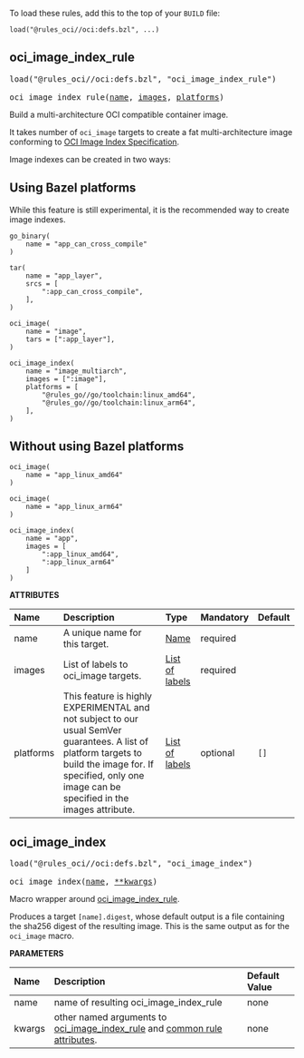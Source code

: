 <!-- Generated with Stardoc: http://skydoc.bazel.build -->

To load these rules, add this to the top of your `BUILD` file:

```starlark
load("@rules_oci//oci:defs.bzl", ...)
```

<a id="oci_image_index_rule"></a>

## oci_image_index_rule

<pre>
load("@rules_oci//oci:defs.bzl", "oci_image_index_rule")

oci_image_index_rule(<a href="#oci_image_index_rule-name">name</a>, <a href="#oci_image_index_rule-images">images</a>, <a href="#oci_image_index_rule-platforms">platforms</a>)
</pre>

Build a multi-architecture OCI compatible container image.

It takes number of `oci_image` targets to create a fat multi-architecture image conforming to [OCI Image Index Specification](https://github.com/opencontainers/image-spec/blob/main/image-index.md).

Image indexes can be created in two ways:

## Using Bazel platforms

While this feature is still experimental, it is the recommended way to create image indexes.

```starlark
go_binary(
    name = "app_can_cross_compile"
)

tar(
    name = "app_layer",
    srcs = [
        ":app_can_cross_compile",
    ],
)

oci_image(
    name = "image",
    tars = [":app_layer"],
)

oci_image_index(
    name = "image_multiarch",
    images = [":image"],
    platforms = [
        "@rules_go//go/toolchain:linux_amd64",
        "@rules_go//go/toolchain:linux_arm64",
    ],
)
```

## Without using Bazel platforms

```starlark
oci_image(
    name = "app_linux_amd64"
)

oci_image(
    name = "app_linux_arm64"
)

oci_image_index(
    name = "app",
    images = [
        ":app_linux_amd64",
        ":app_linux_arm64"
    ]
)
```

**ATTRIBUTES**


| Name  | Description | Type | Mandatory | Default |
| :------------- | :------------- | :------------- | :------------- | :------------- |
| <a id="oci_image_index_rule-name"></a>name |  A unique name for this target.   | <a href="https://bazel.build/concepts/labels#target-names">Name</a> | required |  |
| <a id="oci_image_index_rule-images"></a>images |  List of labels to oci_image targets.   | <a href="https://bazel.build/concepts/labels">List of labels</a> | required |  |
| <a id="oci_image_index_rule-platforms"></a>platforms |  This feature is highly EXPERIMENTAL and not subject to our usual SemVer guarantees. A list of platform targets to build the image for. If specified, only one image can be specified in the images attribute.   | <a href="https://bazel.build/concepts/labels">List of labels</a> | optional |  `[]`  |


<a id="oci_image_index"></a>

## oci_image_index

<pre>
load("@rules_oci//oci:defs.bzl", "oci_image_index")

oci_image_index(<a href="#oci_image_index-name">name</a>, <a href="#oci_image_index-kwargs">**kwargs</a>)
</pre>

Macro wrapper around [oci_image_index_rule](#oci_image_index_rule).

Produces a target `[name].digest`, whose default output is a file containing the sha256 digest of the resulting image.
This is the same output as for the `oci_image` macro.


**PARAMETERS**


| Name  | Description | Default Value |
| :------------- | :------------- | :------------- |
| <a id="oci_image_index-name"></a>name |  name of resulting oci_image_index_rule   |  none |
| <a id="oci_image_index-kwargs"></a>kwargs |  other named arguments to [oci_image_index_rule](#oci_image_index_rule) and [common rule attributes](https://bazel.build/reference/be/common-definitions#common-attributes).   |  none |


